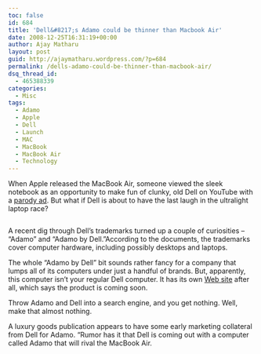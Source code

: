 ```yaml
---
toc: false
id: 684
title: 'Dell&#8217;s Adamo could be thinner than Macbook Air'
date: 2008-12-25T16:31:19+00:00
author: Ajay Matharu
layout: post
guid: http://ajaymatharu.wordpress.com/?p=684
permalink: /dells-adamo-could-be-thinner-than-macbook-air/
dsq_thread_id:
  - 465388339
categories:
  - Misc
tags:
  - Adamo
  - Apple
  - Dell
  - Launch
  - MAC
  - MacBook
  - MacBook Air
  - Technology
---
```

When Apple released the MacBook Air, someone viewed the sleek notebook as an opportunity to make fun of clunky, old Dell on YouTube with a [parody ad](http://www.youtube.com/watch?v=fAyBaNwDX8c). But what if Dell is about to have the last laugh in the ultralight laptop race?

<div class="w190 right">
  <img src="http://graphics8.nytimes.com/images/2008/12/18/technology/bits_adamo.190.jpg" alt="" />
</div>

A recent dig through Dell’s trademarks turned up a couple of curiosities – “Adamo” and “Adamo by Dell.”According to the documents, the trademarks cover computer hardware, including possibly desktops and laptops.

The whole “Adamo by Dell” bit sounds rather fancy for a company that lumps all of its computers under just a handful of brands. But, apparently, this computer isn’t your regular Dell computer. It has its own [Web site](http://adamobydell.com/) after all, which says the product is coming soon.

Throw Adamo and Dell into a search engine, and you get nothing. Well, make that almost nothing.

A luxury goods publication appears to have some early marketing collateral from Dell for Adamo. “Rumor has it that Dell is coming out with a computer called Adamo that will rival the MacBook Air.
